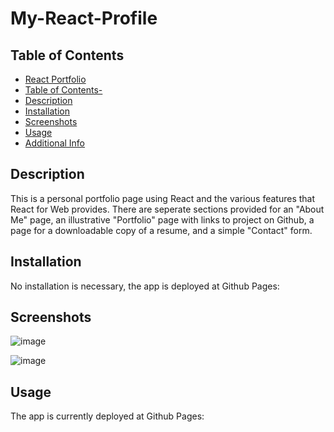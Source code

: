 # My-React-Profile

## Table of Contents

- [React Portfolio](#react-portfolio)
- [Table of Contents-](#table-of-contents-)
- [Description](#description)
- [Installation](#installation)
- [Screenshots](#screenshots)
- [Usage](#usage)
 - [Additional Info](#additional-info)


## Description

This is a personal portfolio page using React and the various features that React for Web provides. There are seperate sections provided for an "About Me" page, an illustrative "Portfolio" page with links to project on Github, a page for a downloadable copy of a resume, and a simple "Contact" form.

## Installation

No installation is necessary, the app is deployed at Github Pages:

## Screenshots

![image](https://github.com/aevripidou1996/My-React-Profile/assets/114223852/fb8e9231-6ec3-4b57-a3e4-ffb5e403f14a)

![image](https://github.com/aevripidou1996/My-React-Profile/assets/114223852/c5842a6c-8e64-446b-a8b4-0633cc1366b7)





## Usage

The app is currently deployed at Github Pages:


